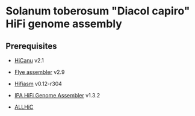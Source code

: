 Solanum toberosum "Diacol capiro" HiFi genome assembly
=



Prerequisites
-

- [HiCanu](https://github.com/marbl/canu) v2.1

- [Flye assembler](https://github.com/fenderglass/Flye) v2.9

- [Hifiasm](https://github.com/chhylp123/hifiasm) v0.12-r304

- [IPA HiFi Genome Assembler](https://github.com/PacificBiosciences/pbipa) v1.3.2 

- [ALLHiC](https://github.com/tangerzhang/ALLHiC)







